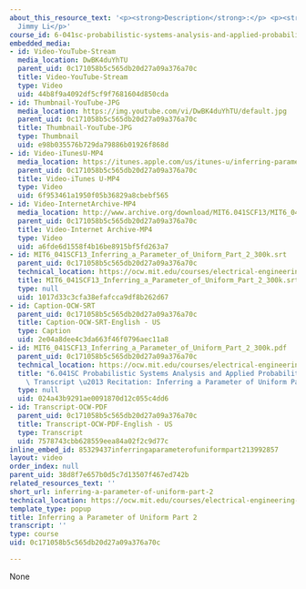 ```yaml
---
about_this_resource_text: '<p><strong>Description</strong>:</p> <p><strong>Instructor</strong>:
  Jimmy Li</p>'
course_id: 6-041sc-probabilistic-systems-analysis-and-applied-probability-fall-2013
embedded_media:
- id: Video-YouTube-Stream
  media_location: DwBK4duYhTU
  parent_uid: 0c171058b5c565db20d27a09a376a70c
  title: Video-YouTube-Stream
  type: Video
  uid: 44b8f9a4092df5cf9f7681604d850cda
- id: Thumbnail-YouTube-JPG
  media_location: https://img.youtube.com/vi/DwBK4duYhTU/default.jpg
  parent_uid: 0c171058b5c565db20d27a09a376a70c
  title: Thumbnail-YouTube-JPG
  type: Thumbnail
  uid: e98b035576b729da79886b01926f868d
- id: Video-iTunesU-MP4
  media_location: https://itunes.apple.com/us/itunes-u/inferring-parameter-uniform/id814580809?i=249378177
  parent_uid: 0c171058b5c565db20d27a09a376a70c
  title: Video-iTunes U-MP4
  type: Video
  uid: 6f953461a1950f05b36829a8cbebf565
- id: Video-InternetArchive-MP4
  media_location: http://www.archive.org/download/MIT6.041SCF13/MIT6_041SCF13_Inferring_a_Parameter_of_Uniform_Part_2_300k.mp4
  parent_uid: 0c171058b5c565db20d27a09a376a70c
  title: Video-Internet Archive-MP4
  type: Video
  uid: a6fde6d1558f4b16be8915bf5fd263a7
- id: MIT6_041SCF13_Inferring_a_Parameter_of_Uniform_Part_2_300k.srt
  parent_uid: 0c171058b5c565db20d27a09a376a70c
  technical_location: https://ocw.mit.edu/courses/electrical-engineering-and-computer-science/6-041sc-probabilistic-systems-analysis-and-applied-probability-fall-2013/unit-iv/lecture-22/inferring-a-parameter-of-uniform-part-2/MIT6_041SCF13_Inferring_a_Parameter_of_Uniform_Part_2_300k.srt
  title: MIT6_041SCF13_Inferring_a_Parameter_of_Uniform_Part_2_300k.srt
  type: null
  uid: 1017d33c3cfa38efafcca9df8b262d67
- id: Caption-OCW-SRT
  parent_uid: 0c171058b5c565db20d27a09a376a70c
  title: Caption-OCW-SRT-English - US
  type: Caption
  uid: 2e04a8dee4c3da663f46f0796aec11a8
- id: MIT6_041SCF13_Inferring_a_Parameter_of_Uniform_Part_2_300k.pdf
  parent_uid: 0c171058b5c565db20d27a09a376a70c
  technical_location: https://ocw.mit.edu/courses/electrical-engineering-and-computer-science/6-041sc-probabilistic-systems-analysis-and-applied-probability-fall-2013/unit-iv/lecture-22/inferring-a-parameter-of-uniform-part-2/MIT6_041SCF13_Inferring_a_Parameter_of_Uniform_Part_2_300k.pdf
  title: "6.041SC Probabilistic Systems Analysis and Applied Probability, Fall 2013\
    \ Transcript \u2013 Recitation: Inferring a Parameter of Uniform Part 2"
  type: null
  uid: 024a43b9291ae0091870d12c055c4dd6
- id: Transcript-OCW-PDF
  parent_uid: 0c171058b5c565db20d27a09a376a70c
  title: Transcript-OCW-PDF-English - US
  type: Transcript
  uid: 7578743cbb628559eea84a02f2c9d77c
inline_embed_id: 85329437inferringaparameterofuniformpart213992857
layout: video
order_index: null
parent_uid: 38d8f7e657b0d5c7d13507f467ed742b
related_resources_text: ''
short_url: inferring-a-parameter-of-uniform-part-2
technical_location: https://ocw.mit.edu/courses/electrical-engineering-and-computer-science/6-041sc-probabilistic-systems-analysis-and-applied-probability-fall-2013/unit-iv/lecture-22/inferring-a-parameter-of-uniform-part-2
template_type: popup
title: Inferring a Parameter of Uniform Part 2
transcript: ''
type: course
uid: 0c171058b5c565db20d27a09a376a70c

---
```

None
